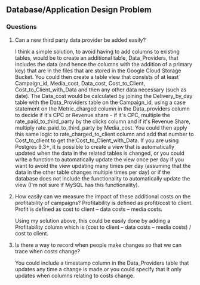 ## Database/Application Design Problem

### Questions
1. Can a new third party data provider be added easily?

	I think a simple solution, to avoid having to add columns to existing tables, would be to create an additional table, Data_Providers, that includes the data (and hence the columns with the addition of a primary key) that are in the files that are stored in the Google Cloud Storage Bucket. You could then create a table view that consists of at least Campaign_id, Media_cost, Data_cost, Cost_to_Client, Cost_to_Client_with_Data and then any other data necessary (such as date). The Data_cost would be calculated by joining the Delivery_by_day table with the Data_Providers table on the Campaign_id, using a case statement on the Metric_charged column in the Data_providers column to decide if it's CPC or Revenue share - if it's CPC, multiple the rate_paid_to_third_party by the clicks column and if it's Revenue Share, multiply rate_paid_to_third_party by Media_cost. You could then apply this same logic to rate_charged_to_client column and add that number to Cost_to_client to get the Cost_to_Client_with_Data. If you are using Postgres 9.3+, it is possible to create a view that is automatically updated when the data in the related tables is changed, or you could write a function to automatically update the view once per day if you want to avoid the view updating many times per day (assuming that the data in the other table changes multiple times per day) or if the database does not include the functionality to automatically update the view (I'm not sure if MySQL has this functionality).

2. How easily can we measure the impact of these additional costs on the profitability of
campaigns? Profitability is defined as profit/cost to client. Profit is defined as cost to
client – data costs – media costs.

	Using my solution above, this could be easily done by adding a Profitability column which is (cost to client – data costs – media costs) / cost to client. 

3. Is there a way to record when people make changes so that we can trace when costs
change?

	You could include a timestamp column in the Data_Providers table that updates any time a change is made or you could specify that it only updates when columns relating to costs change. 